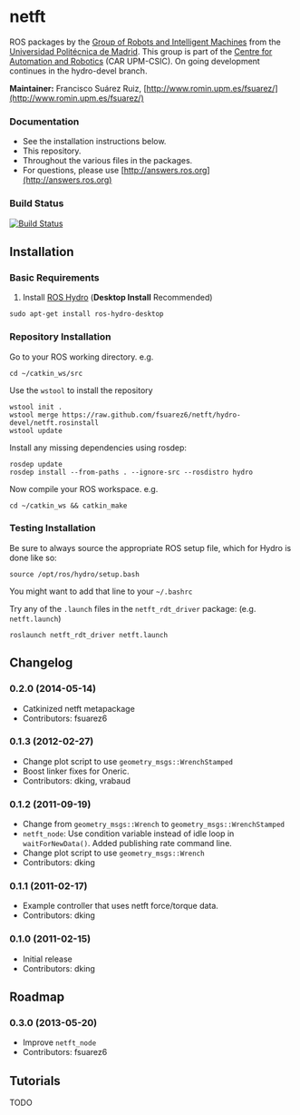 netft
=====

ROS packages by the [Group of Robots and Intelligent Machines](http://www.romin.upm.es/) from the [Universidad Politécnica de Madrid](http://www.upm.es/internacional). This group is part of the [Centre for Automation and Robotics](http://www.car.upm-csic.es/) (CAR UPM-CSIC). On going development continues in the hydro-devel branch.

**Maintainer:** Francisco Suárez Ruiz, [http://www.romin.upm.es/fsuarez/](http://www.romin.upm.es/fsuarez/)

### Documentation

  * See the installation instructions below.
  * This repository.
  * Throughout the various files in the packages.
  * For questions, please use [http://answers.ros.org](http://answers.ros.org)

### Build Status

[![Build Status](https://travis-ci.org/fsuarez6/netft.png?branch=hydro-devel)](https://travis-ci.org/fsuarez6/netft)


## Installation

### Basic Requirements

  1. Install [ROS Hydro](http://wiki.ros.org/hydro/Installation/Ubuntu) (**Desktop Install** Recommended)
  
```
sudo apt-get install ros-hydro-desktop
``` 

### Repository Installation

Go to your ROS working directory. e.g.
```
cd ~/catkin_ws/src
``` 
Use the `wstool` to install the repository
```
wstool init .
wstool merge https://raw.github.com/fsuarez6/netft/hydro-devel/netft.rosinstall
wstool update
``` 
Install any missing dependencies using rosdep:
```
rosdep update
rosdep install --from-paths . --ignore-src --rosdistro hydro
``` 
Now compile your ROS workspace. e.g.
```
cd ~/catkin_ws && catkin_make
``` 

### Testing Installation

Be sure to always source the appropriate ROS setup file, which for Hydro is done like so:
```
source /opt/ros/hydro/setup.bash
``` 
You might want to add that line to your `~/.bashrc`

Try any of the `.launch` files in the `netft_rdt_driver` package: (e.g. `netft.launch`)
```
roslaunch netft_rdt_driver netft.launch
``` 

## Changelog
### 0.2.0 (2014-05-14)
* Catkinized netft metapackage
* Contributors: fsuarez6

### 0.1.3 (2012-02-27)
* Change plot script to use `geometry_msgs::WrenchStamped`
* Boost linker fixes for Oneric.
* Contributors: dking, vrabaud

### 0.1.2 (2011-09-19)
* Change from `geometry_msgs::Wrench` to `geometry_msgs::WrenchStamped`
* `netft_node`: Use condition variable instead of idle loop in `waitForNewData()`. Added publishing rate command line.
* Change plot script to use `geometry_msgs::Wrench`
* Contributors: dking

### 0.1.1 (2011-02-17)
* Example controller that uses netft force/torque data. 
* Contributors: dking

### 0.1.0 (2011-02-15)
* Initial release
* Contributors: dking

## Roadmap

### 0.3.0 (2013-05-20)
* Improve `netft_node`
* Contributors: fsuarez6

## Tutorials
TODO


